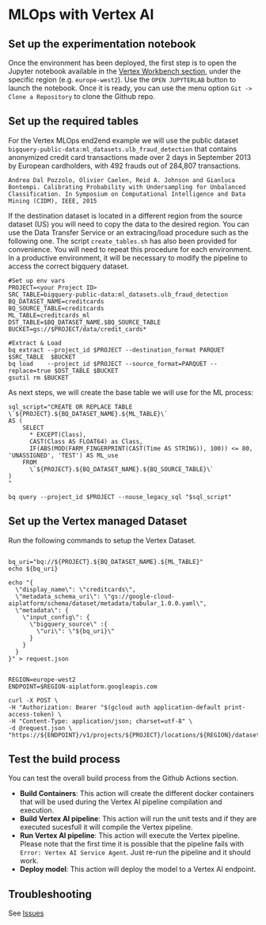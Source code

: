 # MLOps with Vertex AI

## Set up the experimentation notebook

Once the environment has been deployed, the first step is to open the Jupyter notebook available in the [Vertex Workbench section](https://console.cloud.google.com/vertex-ai/workbench/list/managed), under the specific region (e.g. `europe-west2`).
Use the `OPEN JUPYTERLAB` button to launch the notebook. Once it is ready, you can use the menu option `Git -> Clone a Repository` to clone the Github repo.


## Set up the required tables

For the Vertex MLOps end2end example we will use the public dataset `bigquery-public-data:ml_datasets.ulb_fraud_detection` that contains anonymized credit card transactions made over 2 days in September 2013 by European cardholders, with 492 frauds out of 284,807 transactions.

```
Andrea Dal Pozzolo, Olivier Caelen, Reid A. Johnson and Gianluca Bontempi. Calibrating Probability with Undersampling for Unbalanced Classification. In Symposium on Computational Intelligence and Data Mining (CIDM), IEEE, 2015
```

If the destination dataset is located in a different region from the source dataset (US) you will need to copy the data to the desired region. You can use the Data Transfer Service or an extracing/load procedure such as the following one. 
The script `create_tables.sh` has also been provided for convenience. 
You will need to repeat this procedure for each environment. In a productive environment, it will be necessary to modify the pipeline to access the correct bigquery dataset.

```
#Set up env vars
PROJECT=<your Project ID>
SRC_TABLE=bigquery-public-data:ml_datasets.ulb_fraud_detection
BQ_DATASET_NAME=creditcards
BQ_SOURCE_TABLE=creditcards
ML_TABLE=creditcards_ml
DST_TABLE=$BQ_DATASET_NAME.$BQ_SOURCE_TABLE
BUCKET=gs://$PROJECT/data/credit_cards*

#Extract & Load
bq extract --project_id $PROJECT --destination_format PARQUET $SRC_TABLE  $BUCKET
bq load    --project_id $PROJECT --source_format=PARQUET --replace=true $DST_TABLE $BUCKET 
gsutil rm $BUCKET
```

As next steps, we will create the base table we will use for the ML process:
```
sql_script="CREATE OR REPLACE TABLE \`${PROJECT}.${BQ_DATASET_NAME}.${ML_TABLE}\` 
AS (
    SELECT 
      * EXCEPT(Class),
      CAST(Class AS FLOAT64) as Class,
      IF(ABS(MOD(FARM_FINGERPRINT(CAST(Time AS STRING)), 100)) <= 80, 'UNASSIGNED', 'TEST') AS ML_use
    FROM
      \`${PROJECT}.${BQ_DATASET_NAME}.${BQ_SOURCE_TABLE}\`
)
"

bq query --project_id $PROJECT --nouse_legacy_sql "$sql_script"
```

## Set up the Vertex managed Dataset
Run the following commands to setup the Vertex Dataset.

```

bq_uri="bq://${PROJECT}.${BQ_DATASET_NAME}.${ML_TABLE}"
echo ${bq_uri}

echo "{
  \"display_name\": \"creditcards\",
  \"metadata_schema_uri\": \"gs://google-cloud-aiplatform/schema/dataset/metadata/tabular_1.0.0.yaml\",
  \"metadata\": {
    \"input_config\": {
      \"bigquery_source\" :{
        \"uri\": \"${bq_uri}\" 
      }
    }
  }
}" > request.json


REGION=europe-west2
ENDPOINT=$REGION-aiplatform.googleapis.com

curl -X POST \
-H "Authorization: Bearer "$(gcloud auth application-default print-access-token) \
-H "Content-Type: application/json; charset=utf-8" \
-d @request.json \
"https://${ENDPOINT}/v1/projects/${PROJECT}/locations/${REGION}/datasets"

```


## Test the build process
You can test the overall build process from the Github Actions section.
- **Build Containers**: This action will create the different docker containers that will be used during the Vertex AI pipeline compilation and execution.
- **Build Vertex AI pipeline**: This action will run the unit tests and if they are executed sucesfull it will compile the Vertex pipeline.
- **Run Vertex AI pipeline**: This action will execute the Vertex pipeline. Please note that the first time it is possible that the pipeline fails with `Error: Vertex AI Service Agent`. Just re-run the pipeline and it should work.
- **Deploy model**: This action will deploy the model to a Vertex AI endpoint.


## Troubleshooting

See [Issues](./ISSUES.md)
